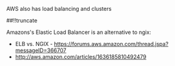 AWS also has load balancing and clusters

[meta:author]: <> (Jonas Colmsjo)
[meta:title]: <> (Aws elb)
[meta:date]: <> (2012-08-10)
[meta:nested:key]: <> (Metadata value)

##!!truncate


Amazons's Elastic Load Balancer is an alternative to ngix:

* ELB vs. NGIX - https://forums.aws.amazon.com/thread.jspa?messageID=366707
* http://aws.amazon.com/articles/1636185810492479


